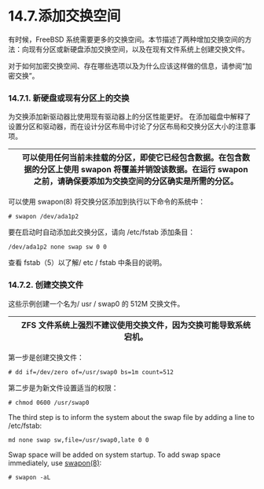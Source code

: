 # 14.7.添加交换空间

有时候，FreeBSD 系统需要更多的交换空间。本节描述了两种增加交换空间的方法：向现有分区或新硬盘添加交换空间，以及在现有文件系统上创建交换文件。

对于如何加密交换空间、存在哪些选项以及为什么应该这样做的信息，请参阅“加密交换”。

### 14.7.1. 新硬盘或现有分区上的交换

为交换添加新驱动器比使用现有驱动器上的分区性能更好。 在添加磁盘中解释了设置分区和驱动器，而在设计分区布局中讨论了分区布局和交换分区大小的注意事项。

|  | 可以使用任何当前未挂载的分区，即使它已经包含数据。在包含数据的分区上使用 swapon 将覆盖并销毁该数据。在运行 swapon 之前，请确保要添加为交换空间的分区确实是所需的分区。 |
| -- | ------------------------------------------------------------------------------------------------------------------------------------------------------------------------ |

可以使用 swapon(8) 将交换分区添加到执行以下命令的系统中：

```
# swapon /dev/ada1p2
```

要在启动时自动添加此交换分区，请向 /etc/fstab 添加条目：

```
/dev/ada1p2 none swap sw 0 0
```

查看 fstab（5）以了解/ etc / fstab 中条目的说明。

### 14.7.2. 创建交换文件

这些示例创建一个名为/ usr / swap0 的 512M 交换文件。

|  | ZFS 文件系统上强烈不建议使用交换文件，因为交换可能导致系统宕机。 |
| -- | ------------------------------------------------------------------ |

第一步是创建交换文件：

```
# dd if=/dev/zero of=/usr/swap0 bs=1m count=512
```

第二步是为新文件设置适当的权限：

```
# chmod 0600 /usr/swap0
```

The third step is to inform the system about the swap file by adding a line to /etc/fstab:

```
md none swap sw,file=/usr/swap0,late 0 0
```

Swap space will be added on system startup. To add swap space immediately, use [swapon(8)](https://man.freebsd.org/cgi/man.cgi?query=swapon&sektion=8&format=html):

```
# swapon -aL
```
